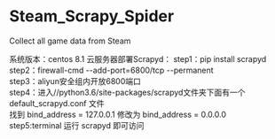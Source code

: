 # Steam_Scrapy_Spider
Collect all game data from Steam

系统版本：centos 8.1
云服务器部署Scrapyd：
step1：pip install scrapyd  
step2：firewall-cmd --add-port=6800/tcp --permanent  
step3：aliyun安全组内开放6800端口  
step4：进入//python3.6/site-packages/scrapyd文件夹下面有一个default_scrapyd.conf 文件  
       找到 bind_address = 127.0.0.1 修改为 bind_address = 0.0.0.0   
step5:terminal 运行 scrapyd 即可访问
